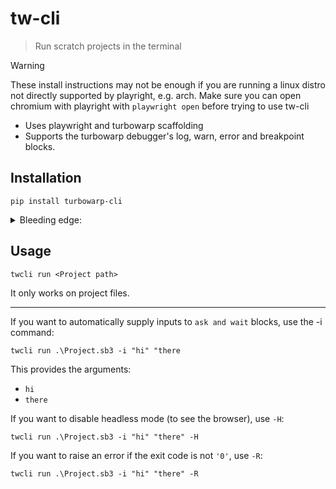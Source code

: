 # tw-cli

> Run scratch projects in the terminal

> [!WARNING]
> These install instructions may not be enough if you are
> running a linux distro not directly supported by playright, e.g. arch.
> Make sure you can open chromium with playright with `playwright open` 
> before trying to use tw-cli

- Uses playwright and turbowarp scaffolding
- Supports the turbowarp debugger's log, warn, error and breakpoint blocks.

## Installation

`pip install turbowarp-cli`

<details>
<summary>Bleeding edge:</summary>
1. git clone this repo
2. `pip install -e .`
3. to update, use `git pull`
</details>

## Usage

`twcli run <Project path>`

It only works on project files.

---

If you want to automatically supply inputs to `ask and wait` blocks, use the -i command:

`twcli run .\Project.sb3 -i "hi" "there`

This provides the arguments:
- `hi`
- `there`

If you want to disable headless mode (to see the browser), use `-H`:

`twcli run .\Project.sb3 -i "hi" "there" -H`

If you want to raise an error if the exit code is not `'0'`, use `-R`:

`twcli run .\Project.sb3 -i "hi" "there" -R`

